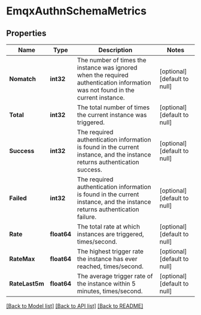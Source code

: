 # EmqxAuthnSchemaMetrics

## Properties
Name | Type | Description | Notes
------------ | ------------- | ------------- | -------------
**Nomatch** | **int32** | The number of times the instance was ignored when the required authentication information was not found in the current instance. | [optional] [default to null]
**Total** | **int32** | The total number of times the current instance was triggered. | [optional] [default to null]
**Success** | **int32** | The required authentication information is found in the current instance, and the instance returns authentication success. | [optional] [default to null]
**Failed** | **int32** | The required authentication information is found in the current instance, and the instance returns authentication failure. | [optional] [default to null]
**Rate** | **float64** | The total rate at which instances are triggered, times/second. | [optional] [default to null]
**RateMax** | **float64** | The highest trigger rate the instance has ever reached, times/second. | [optional] [default to null]
**RateLast5m** | **float64** | The average trigger rate of the instance within 5 minutes, times/second. | [optional] [default to null]

[[Back to Model list]](../README.md#documentation-for-models) [[Back to API list]](../README.md#documentation-for-api-endpoints) [[Back to README]](../README.md)

